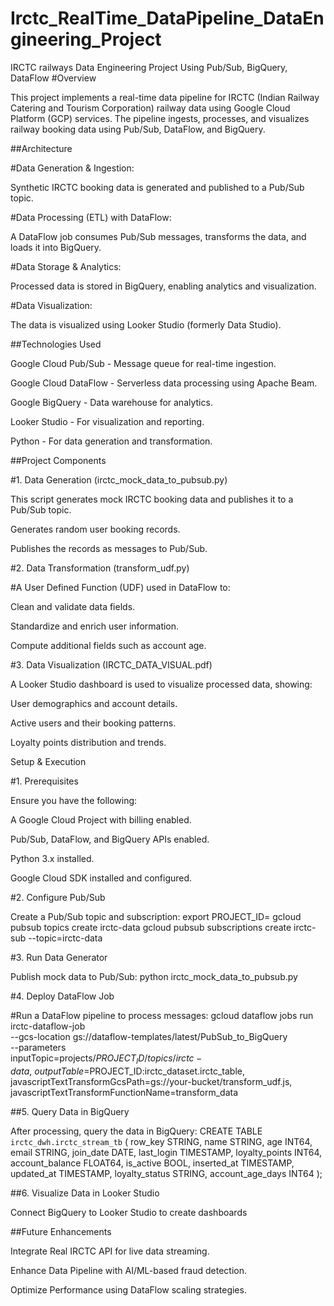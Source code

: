 # Irctc_RealTime_DataPipeline_DataEngineering_Project
IRCTC railways Data Engineering Project Using Pub/Sub, BigQuery, DataFlow
#Overview

This project implements a real-time data pipeline for IRCTC (Indian Railway Catering and Tourism Corporation) railway data using Google Cloud Platform (GCP) services. The pipeline ingests, processes, and visualizes railway booking data using Pub/Sub, DataFlow, and BigQuery.

##Architecture

#Data Generation & Ingestion:

Synthetic IRCTC booking data is generated and published to a Pub/Sub topic.

#Data Processing (ETL) with DataFlow:

A DataFlow job consumes Pub/Sub messages, transforms the data, and loads it into BigQuery.

#Data Storage & Analytics:

Processed data is stored in BigQuery, enabling analytics and visualization.

#Data Visualization:

The data is visualized using Looker Studio (formerly Data Studio).

##Technologies Used

Google Cloud Pub/Sub - Message queue for real-time ingestion.

Google Cloud DataFlow - Serverless data processing using Apache Beam.

Google BigQuery - Data warehouse for analytics.

Looker Studio - For visualization and reporting.

Python - For data generation and transformation.

##Project Components

#1. Data Generation (irctc_mock_data_to_pubsub.py)

This script generates mock IRCTC booking data and publishes it to a Pub/Sub topic.

Generates random user booking records.

Publishes the records as messages to Pub/Sub.

#2. Data Transformation (transform_udf.py)

#A User Defined Function (UDF) used in DataFlow to:

Clean and validate data fields.

Standardize and enrich user information.

Compute additional fields such as account age.

#3. Data Visualization (IRCTC_DATA_VISUAL.pdf)

A Looker Studio dashboard is used to visualize processed data, showing:

User demographics and account details.

Active users and their booking patterns.

Loyalty points distribution and trends.

Setup & Execution

#1. Prerequisites

Ensure you have the following:

A Google Cloud Project with billing enabled.

Pub/Sub, DataFlow, and BigQuery APIs enabled.

Python 3.x installed.

Google Cloud SDK installed and configured.

#2. Configure Pub/Sub

Create a Pub/Sub topic and subscription:
export PROJECT_ID=<your-gcp-project>
gcloud pubsub topics create irctc-data
gcloud pubsub subscriptions create irctc-sub --topic=irctc-data

#3. Run Data Generator

Publish mock data to Pub/Sub:
python irctc_mock_data_to_pubsub.py

#4. Deploy DataFlow Job

#Run a DataFlow pipeline to process messages:
gcloud dataflow jobs run irctc-dataflow-job \
    --gcs-location gs://dataflow-templates/latest/PubSub_to_BigQuery \
    --parameters \
        inputTopic=projects/$PROJECT_ID/topics/irctc-data,\
        outputTable=$PROJECT_ID:irctc_dataset.irctc_table,\
        javascriptTextTransformGcsPath=gs://your-bucket/transform_udf.js,\
        javascriptTextTransformFunctionName=transform_data

##5. Query Data in BigQuery

After processing, query the data in BigQuery:
CREATE TABLE `irctc_dwh.irctc_stream_tb` (
  row_key STRING,
  name STRING,
  age INT64,
  email STRING,
  join_date DATE,
  last_login TIMESTAMP,
  loyalty_points INT64,
  account_balance FLOAT64,
  is_active BOOL,
  inserted_at TIMESTAMP,
  updated_at TIMESTAMP,
  loyalty_status STRING,
  account_age_days INT64
);


##6. Visualize Data in Looker Studio

Connect BigQuery to Looker Studio to create dashboards

##Future Enhancements

Integrate Real IRCTC API for live data streaming.

Enhance Data Pipeline with AI/ML-based fraud detection.

Optimize Performance using DataFlow scaling strategies.
